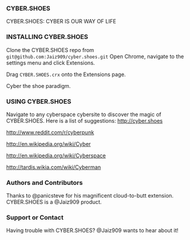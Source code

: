 ### CYBER.SHOES

CYBER.SHOES: CYBER IS OUR WAY OF LIFE

### INSTALLING CYBER.SHOES
Clone the CYBER.SHOES repo from `git@github.com:Jaiz909/cyber.shoes.git`
Open Chrome, navigate to the settings menu and click Extensions.

Drag `CYBER.SHOES.crx` onto the Extensions page.

Cyber the shoe paradigm.

### USING CYBER.SHOES
Navigate to any cyberspace cybersite to discover the magic of CYBER.SHOES.
Here is a list of suggestions:
http://cyber.shoes

http://www.reddit.com/r/cyberpunk

http://en.wikipedia.org/wiki/Cyber

http://en.wikipedia.org/wiki/Cyberspace

http://tardis.wikia.com/wiki/Cyberman

### Authors and Contributors
Thanks to @panicsteve for his magnificent cloud-to-butt extension.
CYBER.SHOES is a @Jaiz909 product.

### Support or Contact
Having trouble with CYBER.SHOES? @Jaiz909 wants to hear about it!

